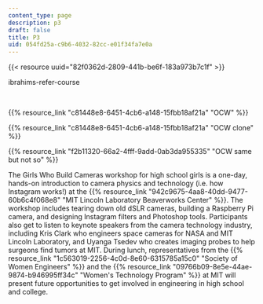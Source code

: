 ```yaml
---
content_type: page
description: p3
draft: false
title: P3
uid: 054fd25a-c9b6-4032-82cc-e01f34fa7e0a
---
```

{{< resource uuid="82f0362d-2809-441b-be6f-183a973b7c1f" >}}

ibrahims-refer-course

 

{{% resource_link "c81448e8-6451-4cb6-a148-15fbb18af21a" "OCW" %}}

{{% resource_link "c81448e8-6451-4cb6-a148-15fbb18af21a" "OCW clone" %}}

{{% resource_link "f2b11320-66a2-4fff-9add-0ab3da955335" "OCW same but not so" %}}

The Girls Who Build Cameras workshop for high school girls is a one-day, hands-on introduction to camera physics and technology (i.e. how Instagram works!) at the {{% resource_link "942c9675-4aa8-40dd-9477-60b6c4f068e8" "MIT Lincoln Laboratory Beaverworks Center" %}}. The workshop includes tearing down old dSLR cameras, building a Raspberry Pi camera, and designing Instagram filters and Photoshop tools. Participants also get to listen to keynote speakers from the camera technology industry, including Kris Clark who engineers space cameras for NASA and MIT Lincoln Laboratory, and Uyanga Tsedev who creates imaging probes to help surgeons find tumors at MIT. During lunch, representatives from the {{% resource_link "1c563019-2256-4c0d-8e60-6315785a15c0" "Society of Women Engineers" %}} and the {{% resource_link "09766b09-8e5e-44ae-9874-b946995ff34c" "Women's Technology Program" %}} at MIT will present future opportunities to get involved in engineering in high school and college.